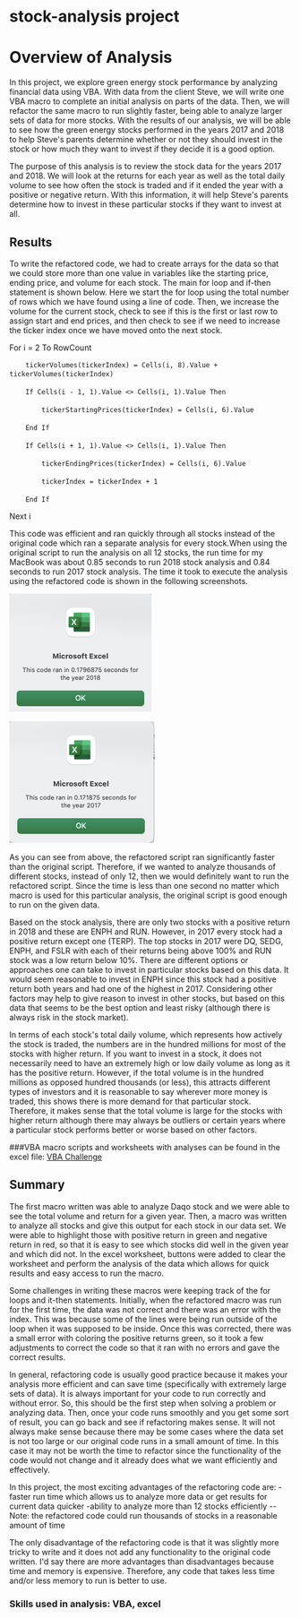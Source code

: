 # stock-analysis project

# Overview of Analysis

In this project, we explore green energy stock performance by analyzing financial data using VBA. With data from the client Steve, we will write one VBA macro to complete an initial analysis on parts of the data. Then, we will refactor the same macro to run slightly faster, being able to analyze larger sets of data for more stocks. With the results of our analysis, we will be able to see how the green energy stocks performed in the years 2017 and 2018 to help Steve's parents determine whether or not they should invest in the stock or how much they want to invest if they decide it is a good option.

The purpose of this analysis is to review the stock data for the years 2017 and 2018. We will look at the returns for each year as well as the total daily volume to see how often the stock is traded and if it ended the year with a positive or negative return. With this information, it will help Steve's parents determine how to invest in these particular stocks if they want to invest at all.

## Results

To write the refactored code, we had to create arrays for the data so that we could store more than one value in 
variables like the starting price, ending price, and volume for each stock. The main for loop and if-then statement is shown below. Here we start the for loop using the total number of rows which we have found using a line of code. Then, we increase the volume for the current stock, check to see if this is the first or last row to assign start and end prices, and then check to see if we need to increase the ticker index once we have moved onto the next stock.

For i = 2 To RowCount
    
        tickerVolumes(tickerIndex) = Cells(i, 8).Value + tickerVolumes(tickerIndex)
        
        If Cells(i - 1, 1).Value <> Cells(i, 1).Value Then
        
            tickerStartingPrices(tickerIndex) = Cells(i, 6).Value
            
        End If

        If Cells(i + 1, 1).Value <> Cells(i, 1).Value Then
            
            tickerEndingPrices(tickerIndex) = Cells(i, 6).Value

            tickerIndex = tickerIndex + 1
            
        End If
    
Next i

This code was efficient and ran quickly through all stocks instead of the original code which ran a separate analysis for every stock.When using the original script to run the analysis on all 12 stocks, the run time for my MacBook was about 0.85 seconds to run 2018 stock analysis and 0.84 seconds to run 2017 stock analysis. The time it took to execute the analysis using the refactored code is shown in the following screenshots.

![2018 run time](https://github.com/kmaluccio/stock-analysis/blob/main/Resources/VBA_Challenge_2018.png)

![2017 run time](https://github.com/kmaluccio/stock-analysis/blob/main/Resources/VBA_Challenge_2017.png)

As you can see from above, the refactored script ran significantly faster than the original script. Therefore, if we wanted to analyze thousands of different stocks, instead of only 12, then we would definitely want to run the refactored script. Since the time is less than one second no matter which macro is used for this particular analysis, the original script is good enough to run on the given data.

Based on the stock analysis, there are only two stocks with a positive return in 2018 and these are ENPH and RUN. However, in 2017 every stock had a positive return except one (TERP). The top stocks in 2017 were DQ, SEDG, ENPH, and FSLR with each of their returns being above 100% and RUN stock was a low return below 10%. There are different options or approaches one can take to invest in particular stocks based on this data. It would seem reasonable to invest in ENPH since this stock had a positive return both years and had one of the highest in 2017. Considering other factors may help to give reason to invest in other stocks, but based on this data that seems to be the best option and least risky (although there is always risk in the stock market).

In terms of each stock's total daily volume, which represents how actively the stock is traded, the numbers are in the hundred millions for most of the stocks with higher return. If you want to invest in a stock, it does not necessarily need to have an extremely high or low daily volume as long as it has the positive return. However, if the total volume is in the hundred millions as opposed hundred thousands (or less), this attracts different types of investors and it is reasonable to say wherever more money is traded, this shows there is more demand for that particular stock. Therefore, it makes sense that the total volume is large for the stocks with higher return although there may always be outliers or certain years where a particular stock performs better or worse based on other factors. 

###VBA macro scripts and worksheets with analyses can be found in the excel file: [VBA Challenge](https://github.com/kmaluccio/stock-analysis/blob/main/VBA_Challenge.xlsm)

## Summary

The first macro written was able to analyze Daqo stock and we were able to see the total volume and return for a given year. Then, a macro was written to analyze all stocks and give this output for each stock in our data set. We were able to highlight those with positive return in green and negative return in red, so that it is easy to see which stocks did well in the given year and which did not. In the excel worksheet, buttons were added to clear the worksheet and perform the analysis of the data which allows for quick results and easy access to run the macro. 

Some challenges in writing these macros were keeping track of the for loops and it-then statements. Initially, when the refactored macro was run for the first time, the data was not correct and there was an error with the index. This was because some of the lines were being run outside of the loop when it was supposed to be inside. Once this was corrected, there was a small error with coloring the positive returns green, so it took a few adjustments to correct the code so that it ran with no errors and gave the correct results.

In general, refactoring code is usually good practice because it makes your analysis more efficient and can save time (specifically with extremely large sets of data). It is always important for your code to run correctly and without error. So, this should be the first step when solving a problem or analyzing data. Then, once your code runs smoothly and you get some sort of result, you can go back and see if refactoring makes sense. It will not always make sense because there may be some cases where the data set is not too large or our original code runs in a small amount of time. In this case it may not be worth the time to refactor since the functionality of the code would not change and it already does what we want efficiently and effectively.

In this project, the most exciting advantages of the refactoring code are:
-faster run time which allows us to analyze more data or get results for current data quicker
-ability to analyze more than 12 stocks efficiently
	--Note: the refactored code could run thousands of stocks in a reasonable amount of time

The only disadvantage of the refactoring code is that it was slightly more tricky to write and it does not add any functionality to the original code written. I'd say there are more advantages than disadvantages because time and memory is expensive. Therefore, any code that takes less time and/or less memory to run is better to use.


### Skills used in analysis: VBA, excel
